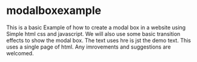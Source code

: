 # modalboxexample
This is a basic Example of how to create a modal box in a website using Simple html css and javascript.
We will also use some basic transition effects to show the modal box.
The text uses hre is jst the demo text.
This uses a single page of html.
Any imrovements and suggestions are welcomed.

